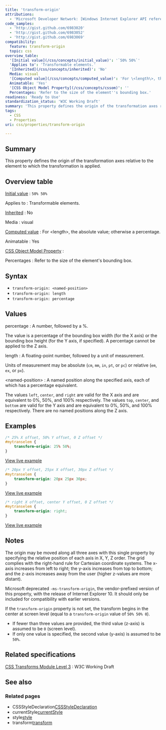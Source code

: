 ```yaml
---
title: 'transform-origin'
attributions:
  - 'Microsoft Developer Network: [Windows Internet Explorer API reference Article](http://msdn.microsoft.com/en-us/library/ie/hh828809%28v=vs.85%29.aspx)'
code_samples:
  - 'http://gist.github.com/6983020'
  - 'http://gist.github.com/6983052'
  - 'http://gist.github.com/6983069'
compatibility:
  feature: transform-origin
  topic: css
overview_table:
  '[Initial value](/css/concepts/initial_value)': '`50% 50%`'
  'Applies to': 'Transformable elements.'
  '[Inherited](/css/concepts/inherited)': 'No'
  Media: visual
  '[Computed value](/css/concepts/computed_value)': 'For \<length\>, the absolute value; otherwise a percentage.'
  Animatable: 'Yes'
  '[CSS Object Model Property](/css/concepts/cssom)': ''
  Percentages: 'Refer to the size of the element''s bounding box.'
readiness: 'Ready to Use'
standardization_status: 'W3C Working Draft'
summary: 'This property defines the origin of the transformation axes relative to the element to which the transformation is applied.'
tags:
  - CSS
  - Properties
uri: css/properties/transform-origin

---
```

## Summary

This property defines the origin of the transformation axes relative to the element to which the transformation is applied.

## Overview table

[Initial value](/css/concepts/initial_value)
:   `50% 50%`

Applies to
:   Transformable elements.

[Inherited](/css/concepts/inherited)
:   No

Media
:   visual

[Computed value](/css/concepts/computed_value)
:   For \<length\>, the absolute value; otherwise a percentage.

Animatable
:   Yes

[CSS Object Model Property](/css/concepts/cssom)
:

Percentages
:   Refer to the size of the element's bounding box.

## Syntax

-   `transform-origin: <named-position>`
-   `transform-origin: length`
-   `transform-origin: percentage`

## Values

percentage
:   A number, followed by a %.

The value is a percentage of the bounding box width (for the X axis) or the bounding box height (for the Y axis, if specified). A percentage cannot be applied to the Z axis.

length
:   A floating-point number, followed by a unit of measurement.

Units of measurement may be absolute (`cm`, `mm`, `in`, `pt`, or `pc`) or relative (`em`, `ex`, or `px`).

\<named-position\>
:   A named position along the specified axis, each of which has a percentage equivalent.

The values `left`, `center`, and `right` are valid for the X axis and are equivalent to 0%, 50%, and 100% respectively. The values `top`, `center`, and `bottom` are valid for the Y axis and are equivalent to 0%, 50%, and 100% respectively. There are no named positions along the Z axis.

## Examples

``` css
/* 25% X offset, 50% Y offset, 0 Z offset */
#mytranselem {
    transform-origin: 25% 50%;
}
```

[View live example](http://code.webplatform.org/gist/6983020)

``` css
/* 20px Y offset, 25px X offset, 30px Z offset */
#mytranselem {
    transform-origin: 20px 25px 30px;
}
```

[View live example](http://code.webplatform.org/gist/6983052)

``` css
/* right X offset, center Y offset, 0 Z offset */
#mytranselem {
    transform-origin: right;
}
```

[View live example](http://code.webplatform.org/gist/6983069)

## Notes

The origin may be moved along all three axes with this single property by specifying the relative position of each axis in X, Y, Z order. The grid complies with the right-hand rule for Cartesian coordinate systems. The x-axis increases from left to right; the y-axis increases from top to bottom; and the z-axis increases away from the user (higher z-values are more distant).

Microsoft deprecated `-ms-transform-origin`, the vendor-prefixed version of this property, with the release of Internet Explorer 10. It should only be included for compatibility with earlier versions.

If the `transform-origin` property is not set, the transform begins in the center at screen level (equal to a `transform-origin` value of `50% 50% 0`).

-   If fewer than three values are provided, the third value (z-axis) is assumed to be `0` (screen level).
-   If only one value is specified, the second value (y-axis) is assumed to be `50%`.

## Related specifications

[CSS Transforms Module Level 3](http://www.w3.org/TR/css3-transforms)
:   W3C Working Draft

## See also

### Related pages

-   CSSStyleDeclaration[CSSStyleDeclaration](/css/cssom/CSSStyleDeclaration/CSSStyleDeclaration)
-   currentStyle[currentStyle](/css/cssom/currentStyle)
-   style[style](/css/cssom/style)
-   transform[transform](/css/transforms/transform)
